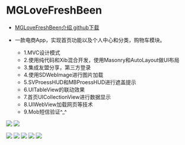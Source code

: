 # MGLoveFreshBeen

-  [MGLoveFreshBeen介绍 github下载](http://www.jianshu.com/writer#/notebooks/2919816/notes/3828997)

- 一款电商App，实现首页功能以及个人中心和分类，购物车模块。
  - 1.MVC设计模式
  - 2.使用纯代码和Xib混合开发，使用Masonry和AutoLayout做UI布局 
  - 3.集成友盟分享，第三方登录
  - 4.使用SDWebImage进行图片加载
  - 5.SVProessHUD和MBProessHUD进行遮盖提示 
  - 6.UITableView的联动效果 
  - 7.首页UICollectionView进行数据显示
  - 8.UIWebView加载网页等技术
  - 9.Mob短信验证^_^ 

![](http://upload-images.jianshu.io/upload_images/1429890-e33a6e0e6878a36d.png?imageMogr2/auto-orient/strip%7CimageView2/2/w/1240)
![](http://upload-images.jianshu.io/upload_images/1429890-bba7bc539e384608.png?imageMogr2/auto-orient/strip%7CimageView2/2/w/1240)

![](http://upload-images.jianshu.io/upload_images/1429890-39537c47d25f7088.png?imageMogr2/auto-orient/strip%7CimageView2/2/w/1240)
![](http://upload-images.jianshu.io/upload_images/1429890-de6fe48004ba0752.png?imageMogr2/auto-orient/strip%7CimageView2/2/w/1240)
![](http://upload-images.jianshu.io/upload_images/1429890-c94c7a02c2e01165.png?imageMogr2/auto-orient/strip%7CimageView2/2/w/1240)
![](http://upload-images.jianshu.io/upload_images/1429890-bba83fb1c7c047fb.png?imageMogr2/auto-orient/strip%7CimageView2/2/w/1240)
![](http://upload-images.jianshu.io/upload_images/1429890-af9f544bb8b39c99.png?imageMogr2/auto-orient/strip%7CimageView2/2/w/1240)


<!--![](http://upload-images.jianshu.io/upload_images/1429890-c37c86a9955226e5.gif?imageMogr2/auto-orient/strip)-->

<!--![](http://upload-images.jianshu.io/upload_images/1429890-0e65b967be715aed.gif?imageMogr2/auto-orient/strip)-->

<!--![MGLoveFreshBeen介绍.gif](http://upload-images.jianshu.io/upload_images/1429890-6d3d41d08fd6c572.gif?imageMogr2/auto-orient/strip)-->

